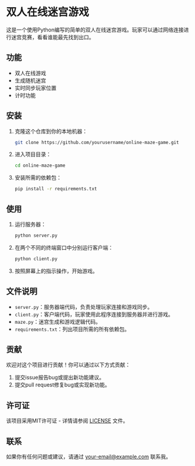 # 双人在线迷宫游戏

这是一个使用Python编写的简单的双人在线迷宫游戏。玩家可以通过网络连接进行迷宫竞赛，看看谁能最先找到出口。

## 功能

- 双人在线游戏
- 生成随机迷宫
- 实时同步玩家位置
- 计时功能

## 安装

1. 克隆这个仓库到你的本地机器：
    ```bash
    git clone https://github.com/yourusername/online-maze-game.git
    ```
2. 进入项目目录：
    ```bash
    cd online-maze-game
    ```
3. 安装所需的依赖包：
    ```bash
    pip install -r requirements.txt
    ```

## 使用

1. 运行服务器：
    ```bash
    python server.py
    ```
2. 在两个不同的终端窗口中分别运行客户端：
    ```bash
    python client.py
    ```
3. 按照屏幕上的指示操作，开始游戏。

## 文件说明

- `server.py`：服务器端代码，负责处理玩家连接和游戏同步。
- `client.py`：客户端代码，玩家使用此程序连接到服务器并进行游戏。
- `maze.py`：迷宫生成和游戏逻辑代码。
- `requirements.txt`：列出项目所需的所有依赖包。

## 贡献

欢迎对这个项目进行贡献！你可以通过以下方式贡献：

1. 提交issue报告bug或提出新功能建议。
2. 提交pull request修复bug或实现新功能。

## 许可证

该项目采用MIT许可证 - 详情请参阅 [LICENSE](LICENSE) 文件。

## 联系

如果你有任何问题或建议，请通过 [your-email@example.com](mailto:your-email@example.com) 联系我。

